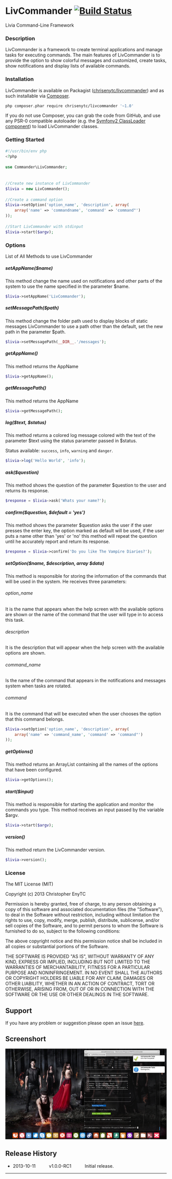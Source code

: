 # LivCommander [![Build Status](https://travis-ci.org/chrisenytc/livcommander.png?branch=master)](https://travis-ci.org/chrisenytc/livcommander)

Livia Command-Line Framework

### Description

LivCommander is a framework to create terminal applications and manage tasks for executing commands. The main features of LivCommander is to provide the option to show colorful messages and customized, create  tasks, show notifications and display lists of available commands.

### Installation

LivCommander is available on Packagist ([chrisenytc/livcommander](http://packagist.org/packages/chrisenytc/livcommander))
and as such installable via [Composer](http://getcomposer.org/).

```bash
php composer.phar require chrisenytc/livcommander '~1.0'
```

If you do not use Composer, you can grab the code from GitHub, and use any
PSR-0 compatible autoloader (e.g. the [Symfony2 ClassLoader component](https://github.com/symfony/ClassLoader))
to load LivCommander classes.

### Getting Started

```php
#!/usr/bin/env php
<?php

use Commander\LivCommander;


//Create new instance of LivCommander
$livia = new LivCommander();

//Create a command option
$livia->setOption('option_name', 'description', array(
	array('name' => 'commandname', 'command' => 'command"')
));

//Start LivCommander with stdinput
$livia->start($argv);

```

### Options

List of All Methods to use LivCommander

##### setAppName($name)
This method change the name used on notifications and other parts of the system
to use the name specified in the parameter $name.

```php
$livia->setAppName('LivCommander');
```

##### setMessagePath($path)
This method change the folder path used to display blocks of static messages LivCommander
to use a path other than the default, set the new path in the parameter $path.

```php
$livia->setMessagePath(__DIR__.'/messages');
```

##### getAppName()
This method returns the AppName

```php
$livia->getAppName();
```

##### getMessagePath()
This method returns the AppName

```php
$livia->getMessagePath();
```

##### log($text, $status)
This method returns a colored log message colored with the text of the parameter
$text using the status parameter passed in $status. 

Status available: `success`, `info`, `warning` and `danger`.

```php
$livia->log('Hello World', 'info');
```

##### ask($question)
This method shows the question of the parameter $question to the user and returns its response.

```php
$response = $livia->ask('Whats your name?');
```

##### confirm($question, $default = 'yes')
This method shows the parameter $question asks the user if the user presses the enter key,
the option marked as default will be used, if the user puts a name other than 'yes' or 'no' 
this method will repeat the question until he accurately report and return its response.

```php
$response = $livia->confirm('Do you like The Vampire Diaries?');
```

##### setOption($name, $description, array $data)
This method is responsible for storing the information of the commands that will be used in the system.
He receives three parameters:

###### option_name
It is the name that appears when the help screen with the available options are shown or 
the name of the command that the user will type in to access this task.
###### description
It is the description that will appear when the help screen with the available options are shown.
###### command_name
Is the name of the command that appears in the notifications and messages system when tasks are rotated.
###### command 
It is the command that will be executed when the user chooses the option that this command belongs.

```php
$livia->setOption('option_name', 'description', array(
	array('name' => 'command_name', 'command' => 'command"')
));
```

##### getOptions()
This method returns an ArrayList containing all the names of the options that have been configured.
```php
$livia->getOptions();
```

##### start($input)
This method is responsible for starting the application and monitor the commands you type. 
This method receives an input passed by the variable $argv.
```php
$livia->start($argv);
```

##### version()
This method return the LivCommander version.
```php
$livia->version();
```

### License

The MIT License (MIT)

Copyright (c) 2013 Christopher EnyTC

Permission is hereby granted, free of charge, to any person obtaining a copy of
this software and associated documentation files (the "Software"), to deal in
the Software without restriction, including without limitation the rights to
use, copy, modify, merge, publish, distribute, sublicense, and/or sell copies of
the Software, and to permit persons to whom the Software is furnished to do so,
subject to the following conditions:

The above copyright notice and this permission notice shall be included in all
copies or substantial portions of the Software.

THE SOFTWARE IS PROVIDED "AS IS", WITHOUT WARRANTY OF ANY KIND, EXPRESS OR
IMPLIED, INCLUDING BUT NOT LIMITED TO THE WARRANTIES OF MERCHANTABILITY, FITNESS
FOR A PARTICULAR PURPOSE AND NONINFRINGEMENT. IN NO EVENT SHALL THE AUTHORS OR
COPYRIGHT HOLDERS BE LIABLE FOR ANY CLAIM, DAMAGES OR OTHER LIABILITY, WHETHER
IN AN ACTION OF CONTRACT, TORT OR OTHERWISE, ARISING FROM, OUT OF OR IN
CONNECTION WITH THE SOFTWARE OR THE USE OR OTHER DEALINGS IN THE SOFTWARE.

## Support
If you have any problem or suggestion please open an issue [here](https://github.com/chrisenytc/livcommander/issues).

## Screenshort

[![LivCommander](screenshort.png)](http://packagist.org/packages/chrisenytc/livcommander)

## Release History

 * 2013-10-11   v1.0.0-RC1   Initial release.

---
